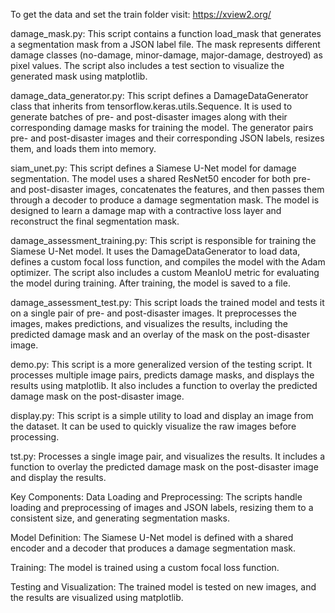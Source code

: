 To get the data and set the train folder visit: https://xview2.org/

damage_mask.py:
This script contains a function load_mask that generates a segmentation mask from a JSON label file.
The mask represents different damage classes (no-damage, minor-damage, major-damage, destroyed) as pixel values.
The script also includes a test section to visualize the generated mask using matplotlib.

damage_data_generator.py:
This script defines a DamageDataGenerator class that inherits from tensorflow.keras.utils.Sequence. 
It is used to generate batches of pre- and post-disaster images along with their corresponding damage masks for training the model.
The generator pairs pre- and post-disaster images and their corresponding JSON labels, resizes them, and loads them into memory.

siam_unet.py:
This script defines a Siamese U-Net model for damage segmentation. The model uses a shared ResNet50 encoder for both pre- and post-disaster images,
concatenates the features, and then passes them through a decoder to produce a damage segmentation mask.
The model is designed to learn a damage map with a contractive loss layer and reconstruct the final segmentation mask.

damage_assessment_training.py:
This script is responsible for training the Siamese U-Net model. It uses the DamageDataGenerator to load data,
defines a custom focal loss function, and compiles the model with the Adam optimizer.
The script also includes a custom MeanIoU metric for evaluating the model during training.
After training, the model is saved to a file.

damage_assessment_test.py:
This script loads the trained model and tests it on a single pair of pre- and post-disaster images.
It preprocesses the images, makes predictions, and visualizes the results, including the predicted damage mask and an overlay of the mask on the post-disaster image.

demo.py:
This script is a more generalized version of the testing script. It processes multiple image pairs, predicts damage masks, and displays the results using matplotlib.
It also includes a function to overlay the predicted damage mask on the post-disaster image.

display.py:
This script is a simple utility to load and display an image from the dataset. It can be used to quickly visualize the raw images before processing.

tst.py:
Processes a single image pair, and visualizes the results. It includes a function to overlay the predicted damage mask on the post-disaster image and display the results.

Key Components:
Data Loading and Preprocessing: The scripts handle loading and preprocessing of images and JSON labels, resizing them to a consistent size, and generating segmentation masks.

Model Definition: The Siamese U-Net model is defined with a shared encoder and a decoder that produces a damage segmentation mask.

Training: The model is trained using a custom focal loss function.

Testing and Visualization: The trained model is tested on new images, and the results are visualized using matplotlib.
